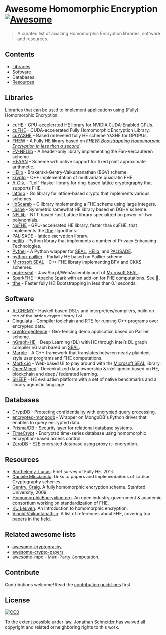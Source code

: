 # Awesome Homomorphic Encryption [![Awesome](https://awesome.re/badge.svg)](https://awesome.re)


> A curated list of amazing Homomorphic Encryption libraries, software and resources.


## Contents

- [Libraries](#libraries)
- [Software](#software)
- [Databases](#databases)
- [Resources](#resources)


## Libraries

Libraries that can be used to implement applications using (Fully) Homomorphic Encryption.

- [cuHE](https://github.com/vernamlab/cuHE) - GPU-accelerated HE library for NVIDIA CUDA-Enabled GPUs.
- [cuFHE](https://github.com/vernamlab/cuFHE) - CUDA-accelerated Fully Homomorphic Encryption Library.
- [cuYASHE](https://github.com/cuyashe-library/cuyashe) - Based on leveled fully HE scheme YASHE for GPGPUs.
- [FHEW](https://github.com/lducas/FHEW) - A Fully HE library based on [_FHEW: Bootstrapping Homomorphic Encryption in less than a second_](https://eprint.iacr.org/2014/816).
- [FV-NFLlib](https://github.com/CryptoExperts/FV-NFLlib) - A header-only library implementing the Fan-Vercauteren scheme.
- [HEAAN](https://github.com/snucrypto/HEAAN) -  Scheme with native support for fixed point approximate arithmetic.
- <a name="HElib">[HElib](https://github.com/HomEnc/HElib) - Brakerski-Gentry-Vaikuntanathan (BGV) scheme.
- [krypto](https://github.com/kryptnostic/krypto) - C++ implementation of multivariate quadratic FHE.
- [Λ ○ λ](https://github.com/cpeikert/Lol) - "Lol" Haskell library for ring-based lattice cryptography that supports FHE.
- [lattigo](https://github.com/ldsec/lattigo) - Go library for lattice-based crypto that implements various schemes.
- [libScarab](https://github.com/hcrypt-project/libScarab) - C library implementing a FHE scheme using large integers.
- [libshe](https://github.com/bogdan-kulynych/libshe) - Symmetric somewhat HE library based on DGHV scheme.
- [NFLlib](https://github.com/quarkslab/NFLlib) - NTT-based Fast Lattice library specialized on power-of-two polynomials.
- [NuFHE](https://github.com/nucypher/nufhe) - GPU-accelerated HE library, faster than cuFHE, that implements the [tfhe](#tfhe) algorithms.
- <a name="PALISADE">[PALISADE](https://git.njit.edu/palisade/PALISADE) - lattice encryption library.
- [petlib](https://github.com/gdanezis/petlib) - Python library that implements a number of Privacy Enhancing Technologies.
- [Pyfhel](https://github.com/ibarrond/Pyfhel) - A Python wrapper for [SEAL](#SEAL), [HElib](#HElib), and [PALISADE](#PALISADE).
- [python-paillier](https://github.com/n1analytics/python-paillier) - Partially HE based on Paillier scheme.
- <a name="SEAL">[Microsoft SEAL](https://github.com/microsoft/SEAL) - C++ FHE library implementing BFV and CKKS schemes.</a>
- [node-seal](https://github.com/morfix-io/node-seal) - JavaScript/WebAssembly port of [Microsoft SEAL](#SEAL).
- [SparkFHE](https://github.com/SpiRITlab/spark) - Apache Spark with an add-on for FHE computations. See [:page_facing_up:](https://homomorphicencryption.org/wp-content/uploads/2019/08/poster_5.pdf).
- <a name="tfhe">[tfhe](https://github.com/tfhe/tfhe) - Faster fully HE: Bootstrapping in less than 0.1 seconds.</a>


## Software

- [ALCHEMY](https://github.com/cpeikert/ALCHEMY) - Haskell-based DSLs and interpreters/compilers, build on top of the lattice crypto library Lol.
- [Cingulata](https://github.com/CEA-LIST/Cingulata) - Compiler toolchain and RTE for running C++ programs over encrypted data.
- [crypto-geofence](https://github.com/Georeactor/crypto-geofence) - Geo-fencing demo application based on Paillier scheme.
- [nGraph-HE](https://github.com/NervanaSystems/he-transformer) - Deep Learning (DL) with HE through Intel’s DL graph compiler nGraph based on [SEAL](#SEAL).
- [Marble](https://github.com/MarbleHE/Marble) - A C++ framework that translates between nearly plaintext-style user programs and FHE computations.
- [Morfix.io](https://morfix.io/sandbox) - Web-based UI to play around with the [Microsoft SEAL](#SEAL) library.
- [OpenMined](https://github.com/OpenMined) - Decentralized data ownership & intelligence based on HE, blockchain and deep / federated learning.
- [SHEEP](https://github.com/alan-turing-institute/SHEEP) - HE evaluation platform with a set of native benchmarks and a library agnostic language.

## Databases

- [CryptDB](https://github.com/CryptDB/cryptdb) - Protecting confidentiality with encrypted query processing.
- [encrypted-mongodb](https://github.com/pdroalves/encrypted-mongodb) - Wrapper on MongoDB's Python driver that enables to query encrypted data.
- [Prisma/DB](https://github.com/PrismaDB/PrismaDB) - Security layer for relational database systems.
- [TimeCrypt](https://github.com/TimeCrypt/timecrypt) - Encrypted time-series database using homomorphic encryption-based access control.
- [ZeroDB](https://github.com/zerodb/zerodb) - E2E encrypted database using proxy re-encryption.


## Resources

- [Barthelemy, Lucas](https://blog.quarkslab.com/a-brief-survey-of-fully-homomorphic-encryption-computing-on-encrypted-data.html). Brief survey of Fully HE. 2016.
- [Daniele Micciancio](http://cseweb.ucsd.edu/~daniele/LatticeLinks/FHE.html). Links to papers and implementations of Lattice Cryptography schemes.
- [Gentry, Craig](https://crypto.stanford.edu/craig/craig-thesis.pdf). A fully homomorphic encryption scheme. Stanford University, 2009.
- [HomomorphicEncryption.org](https://homomorphicencryption.org). An open industry, government & academic consortium working on standardization of FHE.
- [KU Leuven](https://www.esat.kuleuven.be/cosic/tag/cosic-guide-to-crypto/). An introduction to homomorphic encryption.
- [Vinoid Vaikuntanathan](https://people.csail.mit.edu/vinodv/FHE/FHE-refs.html). A list of references about FHE, covering top papers in the field.


## Related awesome lists

- [awesome-cryptography](https://github.com/sobolevn/awesome-cryptography)
- [awesome-crypto-papers](https://github.com/pFarb/awesome-crypto-papers)
- [awesome-mpc](https://github.com/rdragos/awesome-mpc) - Multi-Party Computation.


## Contribute

Contributions welcome! Read the [contribution guidelines](contributing.md) first.


## License

[![CC0](http://mirrors.creativecommons.org/presskit/buttons/88x31/svg/cc-zero.svg)](http://creativecommons.org/publicdomain/zero/1.0)

To the extent possible under law, Jonathan Schneider has waived all copyright and
related or neighboring rights to this work.
